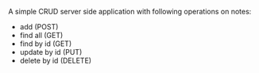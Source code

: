 A simple CRUD server side application with following operations on notes:
 * add (POST)
 * find all (GET)
 * find by id (GET)
 * update by id (PUT)
 * delete by id (DELETE)